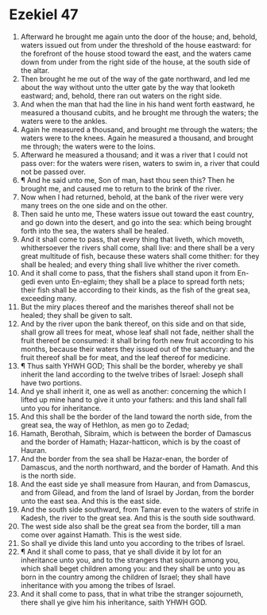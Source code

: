 ﻿# Ezekiel 47
1. Afterward he brought me again unto the door of the house; and, behold, waters issued out from under the threshold of the house eastward: for the forefront of the house stood toward the east, and the waters came down from under from the right side of the house, at the south side of the altar. 
2. Then brought he me out of the way of the gate northward, and led me about the way without unto the utter gate by the way that looketh eastward; and, behold, there ran out waters on the right side. 
3. And when the man that had the line in his hand went forth eastward, he measured a thousand cubits, and he brought me through the waters; the waters were to the ankles. 
4. Again he measured a thousand, and brought me through the waters; the waters were to the knees. Again he measured a thousand, and brought me through; the waters were to the loins. 
5. Afterward he measured a thousand; and it was a river that I could not pass over: for the waters were risen, waters to swim in, a river that could not be passed over. 
6. ¶ And he said unto me, Son of man, hast thou seen this? Then he brought me, and caused me to return to the brink of the river. 
7. Now when I had returned, behold, at the bank of the river were very many trees on the one side and on the other. 
8. Then said he unto me, These waters issue out toward the east country, and go down into the desert, and go into the sea: which being brought forth into the sea, the waters shall be healed. 
9. And it shall come to pass, that every thing that liveth, which moveth, whithersoever the rivers shall come, shall live: and there shall be a very great multitude of fish, because these waters shall come thither: for they shall be healed; and every thing shall live whither the river cometh. 
10. And it shall come to pass, that the fishers shall stand upon it from En-gedi even unto En-eglaim; they shall be a place to spread forth nets; their fish shall be according to their kinds, as the fish of the great sea, exceeding many. 
11. But the miry places thereof and the marishes thereof shall not be healed; they shall be given to salt. 
12. And by the river upon the bank thereof, on this side and on that side, shall grow all trees for meat, whose leaf shall not fade, neither shall the fruit thereof be consumed: it shall bring forth new fruit according to his months, because their waters they issued out of the sanctuary: and the fruit thereof shall be for meat, and the leaf thereof for medicine. 
13. ¶ Thus saith YHWH GOD; This shall be the border, whereby ye shall inherit the land according to the twelve tribes of Israel: Joseph shall have two portions. 
14. And ye shall inherit it, one as well as another: concerning the which I lifted up mine hand to give it unto your fathers: and this land shall fall unto you for inheritance. 
15. And this shall be the border of the land toward the north side, from the great sea, the way of Hethlon, as men go to Zedad; 
16. Hamath, Berothah, Sibraim, which is between the border of Damascus and the border of Hamath; Hazar-hatticon, which is by the coast of Hauran. 
17. And the border from the sea shall be Hazar-enan, the border of Damascus, and the north northward, and the border of Hamath. And this is the north side. 
18. And the east side ye shall measure from Hauran, and from Damascus, and from Gilead, and from the land of Israel by Jordan, from the border unto the east sea. And this is the east side. 
19. And the south side southward, from Tamar even to the waters of strife in Kadesh, the river to the great sea. And this is the south side southward. 
20. The west side also shall be the great sea from the border, till a man come over against Hamath. This is the west side. 
21. So shall ye divide this land unto you according to the tribes of Israel. 
22. ¶ And it shall come to pass, that ye shall divide it by lot for an inheritance unto you, and to the strangers that sojourn among you, which shall beget children among you: and they shall be unto you as born in the country among the children of Israel; they shall have inheritance with you among the tribes of Israel. 
23. And it shall come to pass, that in what tribe the stranger sojourneth, there shall ye give him his inheritance, saith YHWH GOD. 
